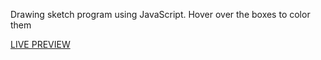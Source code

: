 Drawing sketch program using JavaScript. Hover over the boxes to color them

[LIVE PREVIEW](https://complexlity-etch-a-sketch.netlify.app/)
